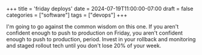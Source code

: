 +++
title = 'friday deploys'
date = 2024-07-19T11:00:00-07:00
draft = false
categories = ["software"]
tags = ["devops"]
+++

I'm going to go against the common wisdom on this one. If you aren't confident enough to push to production on Friday, you aren't confident enough to push to production, period. Invest in your rollback and monitoring and staged rollout tech until you don't lose 20% of your week.